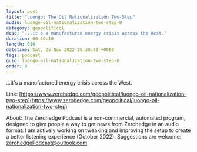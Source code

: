 ```yaml
---
layout: post
title: "Luongo: The Oil Nationalization Two-Step"
audio: luongo-oil-nationalization-two-step-0
category: geopolitical
desc: "...it's a manufactured energy crisis across the West."
duration: 00:10:10
length: 610
datetime: Sat, 05 Nov 2022 20:30:00 +0000
tags: podcast
guid: luongo-oil-nationalization-two-step-0
order: 0
---
```

...it's a manufactured energy crisis across the West.

Link: [https://www.zerohedge.com/geopolitical/luongo-oil-nationalization-two-step](https://www.zerohedge.com/geopolitical/luongo-oil-nationalization-two-step)

About: The Zerohedge Podcast is a non-commercial, automated program, designed to give people a way to get news from Zerohedge in an audio format.  I am actively working on tweaking and improving the setup to create a better listening experience (October 2022).  Suggestions are welcome: [zerohedgePodcast@outlook.com](mailto:zerohedgePodcast@outlook.com)